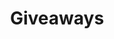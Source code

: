 ---
layout: home
title: Giveaways
permalink: /category/giveaways/
pagination: 
  enabled: true
  category: Giveaways
  permalink: /:num/
---